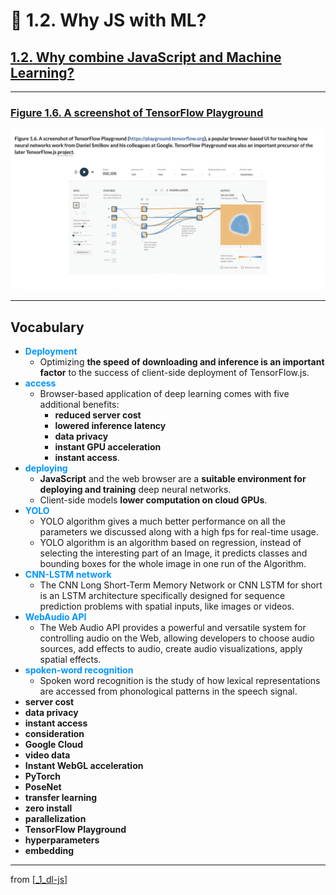 # 🌱 1.2. Why JS with ML?

## [**1.2.** Why combine JavaScript and Machine Learning?](https://livebook.manning.com/book/deep-learning-with-javascript/chapter-1/95)

---

### [**Figure 1.6.** A screenshot of TensorFlow Playground](https://livebook.manning.com/book/deep-learning-with-javascript/chapter-1/ch01fig06)

<img src="../../../assets/figures/Figure_1-6.png"/>

---

## **Vocabulary**

- <span style="color: #0095ff">**Deployment**</span>
  - Optimizing **the speed of downloading and inference is an important factor** to the success of client-side deployment of TensorFlow.js.
- <span style="color: #0095ff">**access**</span>
  - Browser-based application of deep learning comes with five additional benefits:
    - **reduced server cost**
    - **lowered inference latency**
    - **data privacy**
    - **instant GPU acceleration**
    - **instant access**.
- <span style="color: #0095ff">**deploying**</span>
  - **JavaScript** and the web browser are a **suitable environment for deploying and training** deep neural networks.
  - Client-side models **lower computation on cloud GPUs**.
- <span style="color: #0095ff">**YOLO**</span>
  - YOLO algorithm gives a much better performance on all the parameters we discussed along with a high fps for real-time usage.
  - YOLO algorithm is an algorithm based on regression, instead of selecting the interesting part of an Image, it predicts classes and bounding boxes for the whole image in one run of the Algorithm.
- <span style="color: #0095ff">**CNN-LSTM network**</span>
  - The CNN Long Short-Term Memory Network or CNN LSTM for short is an LSTM architecture specifically designed for sequence prediction problems with spatial inputs, like images or videos.
- <span style="color: #0095ff">**WebAudio API**</span>
  - The Web Audio API provides a powerful and versatile system for controlling audio on the Web, allowing developers to choose audio sources, add effects to audio, create audio visualizations, apply spatial effects.
- <span style="color: #0095ff">**spoken-word recognition**</span>
  - Spoken word recognition is the study of how lexical representations are accessed from phonological patterns in the speech signal.
- **server cost**
- **data privacy**
- **instant access**
- **consideration**
- **Google Cloud**
- **video data**
- **Instant WebGL acceleration**
- **PyTorch**
- **PoseNet**
- **transfer learning**
- **zero install**
- **parallelization**
- **TensorFlow Playground**
- **hyperparameters**
- **embedding**

---

from [[_1_dl-js]]

[//begin]: # "Autogenerated link references for markdown compatibility"
[_1_dl-js]: ../_1_dl-js.md "🌱 1 DL and JS"
[//end]: # "Autogenerated link references"
